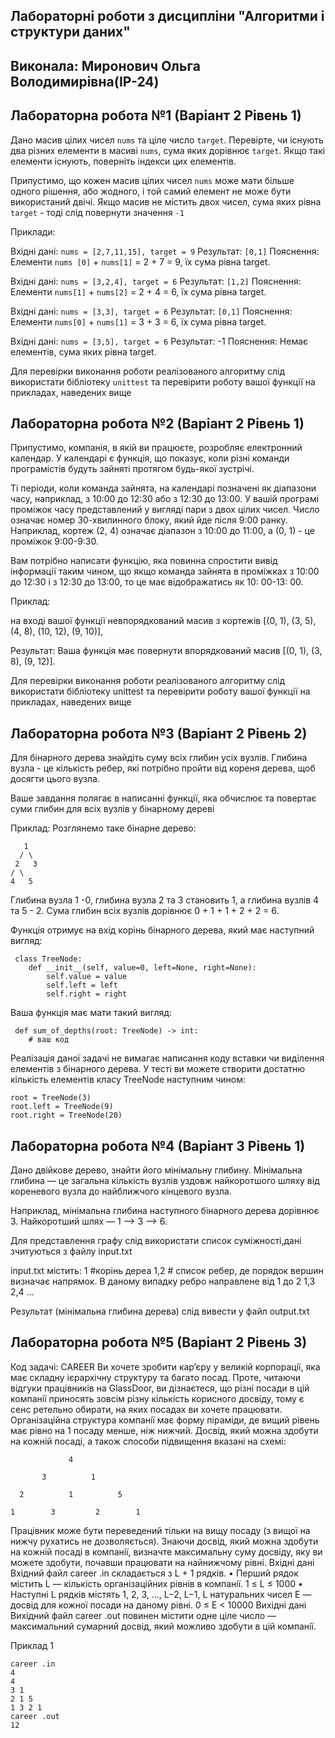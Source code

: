## Лабораторні роботи з дисципліни "Алгоритми і структури даних"

## Виконала: Миронович Ольга Володимирівна(ІР-24)
## Лабораторна робота №1 (Варіант 2 Рівень 1)

Дано масив цілих чисел `nums` та ціле число `target`. Перевірте, чи існують два різних елементи в масиві `nums`, сума яких дорівнює `target`. Якщо такі елементи існують, поверніть індекси цих елементів.

Припустимо, що кожен масив цілих чисел `nums` може мати більше одного рішення, або жодного, і той самий елемент не може бути використаний двічі. Якщо масив не містить двох чисел, сума яких рівна `target` - тоді слід повернути значення `-1`

Приклади:

Вхідні дані: `nums = [2,7,11,15], target = 9`
Результат: `[0,1]`
Пояснення: Елементи `nums [0]` + `nums[1]` = 2 + 7 = 9, їх сума рівна target.

Вхідні дані: `nums = [3,2,4], target = 6`
Результат: `[1,2]`
Пояснення: Елементи `nums[1]` + `nums[2]` = 2 + 4 = 6, їх сума рівна target.

Вхідні дані: `nums = [3,3], target = 6`
Результат: `[0,1]`
Пояснення: Елементи `nums[0]` + `nums[1]` = 3 + 3 = 6, їх сума рівна target.

Вхідні дані: `nums = [3,5], target = 6`
Результат:  -1
Пояснення: Немає елементів, сума яких рівна target.

Для перевірки виконання роботи реалізованого алгоритму слід використати бібліотеку `unittest` та перевірити роботу вашої функції на прикладах, наведених вище
## Лабораторна робота №2 (Варіант 2 Рівень 1)
Припустимо, компанія, в якій ви працюєте, розробляє електронний календар. У календарі є функція, що показує, коли різні команди програмістів будуть зайняті протягом будь-якої зустрічі.

Ті періоди, коли команда зайнята, на календарі позначені як діапазони часу, наприклад, з 10:00 до 12:30 або з 12:30 до 13:00. У вашій програмі проміжок часу представлений у вигляді пари з двох цілих чисел. Число означає номер 30-хвилинного блоку, який йде після 9:00 ранку. Наприклад, кортеж (2, 4) означає діапазон з 10:00 до 11:00, а (0, 1) - це проміжок 9:00-9:30.

Вам потрібно написати функцію, яка повинна спростити вивід інформації таким чином, що якщо команда зайнята в проміжках з 10:00 до 12:30 і з 12:30 до 13:00, то це має відображатись  як 10: 00-13: 00.

Приклад:

на вході вашої функції невпорядкований масив з кортежів [(0, 1), (3, 5), (4, 8), (10, 12), (9, 10)],

Результат: Ваша функція має повернути впорядкований масив  [(0, 1), (3, 8), (9, 12)].

Для перевірки виконання роботи реалізованого алгоритму слід використати бібліотеку unittest та перевірити роботу вашої функції на прикладах, наведених вище

## Лабораторна робота №3 (Варіант 2 Рівень 2)
Для бінарного дерева знайдіть суму всіх глибин усіх вузлів. Глибина вузла - це кількість ребер, які потрібно пройти від кореня дерева, щоб досягти цього вузла.

Ваше завдання полягає в написанні функції, яка обчислює та повертає суми глибин для всіх вузлів у бінарному дереві

 Приклад: Розглянемо таке бінарне дерево:
 ```
    1
   / \
  2   3
 / \
4   5
```
Глибина вузла 1 -0, глибина вузла 2 та 3 становить 1, а глибина вузлів 4 та 5 - 2. Сума глибин всіх вузлів дорівнює 0 + 1 + 1 + 2 + 2 = 6.

Функція отримує на вхід корінь бінарного дерева, який має наступний вигляд:
```
 class TreeNode:
    def __init__(self, value=0, left=None, right=None):
        self.value = value
        self.left = left
        self.right = right
```
Ваша функція має мати такий вигляд:
```
 def sum_of_depths(root: TreeNode) -> int:
    # ваш код

```

 Реалізація даної задачі не вимагає написання коду вставки чи виділення елементів з бінарного дерева. У тесті ви можете створити достатню кількість елементів класу TreeNode наступним чином:
    
```
root = TreeNode(3)
root.left = TreeNode(9)
root.right = TreeNode(20)

```
## Лабораторна робота №4 (Варіант 3 Рівень 1)
Дано двійкове дерево, знайти його мінімальну глибину. Мінімальна глибина — це загальна кількість вузлів уздовж найкоротшого шляху від кореневого вузла до найближчого кінцевого вузла.

Наприклад, мінімальна глибина наступного бінарного дерева дорівнює 3. Найкоротший шлях — 1 —> 3 —> 6.

Для представлення графу слід використати список суміжності,дані зчитуються з файлу input.txt

input.txt містить:
1 #корінь дереа
1,2 # список ребер, де порядок вершин визначає напрямок. В даному випадку ребро направлене від 1 до 2
1,3
2,4
…


Результат (мінімальна глибина дерева) слід вивести у файл output.txt

## Лабораторна робота №5 (Варіант 2 Рівень 3)
Код задачi: CAREER
Ви хочете зробити кар’єру у великiй корпорацiї, яка має складну iєрархiчну структуру
та багато посад. Проте, читаючи вiдгуки працiвникiв на GlassDoor, ви дiзнаєтеся,
що рiзнi посади в цiй компанiї приносять зовсiм рiзну кiлькiсть корисного досвiду,
тому є сенс ретельно обирати, на яких посадах ви хочете працювати.
Органiзацiйна структура компанiї має форму пiрамiди, де вищий рiвень має рiвно
на 1 посаду менше, нiж нижчий. Досвiд, який можна здобути на кожнiй посадi, а
також способи пiдвищення вказанi на схемi:
 ```
              4

        3          1

   2          1          5

1        3         2        1
 ```

Працiвник може бути переведений тiльки на вищу посаду (з вищої на нижчу рухатись
не дозволяється).
Знаючи досвiд, який можна здобути на кожнiй посадi в компанiї, визначте максимальну
суму досвiду, яку ви можете здобути, почавши працювати на найнижчому рiвнi.
Вхiднi данi
Вхiдний файл career .in складається з L + 1 рядкiв.
• Перший рядок мiстить L — кiлькiсть органiзацiйних рiвнiв в компанiї.
1 ≤ L ≤ 1000
• Наступнi L рядкiв мiстять 1, 2, 3, ..., L−2, L−1, L натуральних чисел E — досвiд
для кожної посади на даному рiвнi.
0 ≤ E < 10000
Вихiднi данi
Вихiдний файл career .out повинен мiстити одне цiле число — максимальний сумарний
досвiд, який можливо здобути в цiй компанiї.


Приклад 1

 ```
career .in
4
4
3 1
2 1 5
1 3 2 1
career .out
12
 ```
